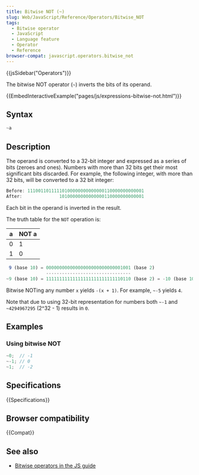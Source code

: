```yaml
---
title: Bitwise NOT (~)
slug: Web/JavaScript/Reference/Operators/Bitwise_NOT
tags:
  - Bitwise operator
  - JavaScript
  - Language feature
  - Operator
  - Reference
browser-compat: javascript.operators.bitwise_not
---
```

{{jsSidebar("Operators")}}

The bitwise NOT operator (`~`) inverts the bits of its operand.

{{EmbedInteractiveExample("pages/js/expressions-bitwise-not.html")}}

## Syntax

```js
~a
```

## Description

The operand is converted to a 32-bit integer and expressed as a series of bits
(zeroes and ones). Numbers with more than 32 bits get their most significant
bits discarded. For example, the following integer, with more than 32 bits, will
be converted to a 32 bit integer:

```js
Before: 11100110111110100000000000000110000000000001
After:              10100000000000000110000000000001
```

Each bit in the operand is inverted in the result.

The truth table for the `NOT` operation is:

| a   | NOT a |
| --- | ----- |
| 0   | 1     |
| 1   | 0     |

```js
 9 (base 10) = 00000000000000000000000000001001 (base 2)
               --------------------------------
~9 (base 10) = 11111111111111111111111111110110 (base 2) = -10 (base 10)
```

Bitwise NOTing any number `x` yields `-(x + 1)`. For example, `~-5` yields `4`.

Note that due to using 32-bit representation for numbers both `~-1` and
`~4294967295` (2^32 - 1) results in `0`.

## Examples

### Using bitwise NOT

```js
~0;  // -1
~-1; // 0
~1;  // -2
```

## Specifications

{{Specifications}}

## Browser compatibility

{{Compat}}

## See also

*   [Bitwise operators in the JS guide](/en-US/docs/Web/JavaScript/Guide/Expressions_and_Operators#bitwise)
